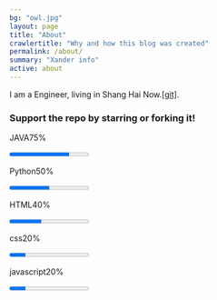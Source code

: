 ```yaml
---
bg: "owl.jpg"
layout: page
title: "About"
crawlertitle: "Why and how this blog was created"
permalink: /about/
summary: "Xander info"
active: about
---
```


I am a Engineer, living in Shang Hai Now.<a href="https://github.com/yyxiao" target="_blank">[git]</a>.

### Support the repo by starring or forking it!

<div id="skills">
	<div>
		<p><span>JAVA</span><span>75%</span></p>
		<progress value="75" max="100"></progress>
	</div>
	<div>
		<p><span>Python</span><span>50%</span></p>
		<progress value="50" max="100"></progress>
	</div>
	<div>
		<p><span>HTML</span><span>40%</span></p>
		<progress value="40" max="100"></progress>
	</div>
	<div>
		<p><span>css</span><span>20%</span></p>
		<progress value="20" max="100"></progress>
	</div>
	<div>
		<p><span>javascript</span><span>20%</span></p>
		<progress value="20" max="100"></progress>
	</div>
</div>

